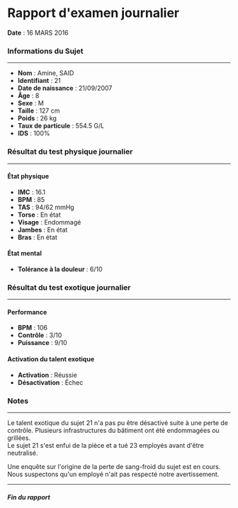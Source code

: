 <div class="col">

# Rapport d'examen journalier

**Date** : 16 MARS 2016

### Informations du Sujet

---

- **Nom** : <span class="censored">Amine, SAID</span>
- **Identifiant** : 21
- **Date de naissance** : 21/09/2007
- **Âge** : 8
- **Sexe** : M
- **Taille** : 127 cm
- **Poids** : 26 kg
- **Taux de particule** : 554.5 G/L
- **IDS** : 100%

### Résultat du test physique journalier

---

#### État physique

- **IMC** : 16.1
- **BPM** : 85
- **TAS** : 94/62 mmHg
- **Torse** : En état
- **Visage** : <span class="censored">Endommagé</span>
- **Jambes** : En état
- **Bras** : En état

#### État mental

- **Tolérance à la douleur** : 6/10

### Résultat du test exotique journalier

---

#### Performance

- **BPM** : 106
- **Contrôle** : 3/10
- **Puissance** : 9/10

#### Activation du talent exotique

- **Activation** : Réussie
- **Désactivation** : Échec

### Notes

---

Le talent exotique du sujet 21 n'a pas pu être désactivé suite à une perte de contrôle. Plusieurs infrastructures du bâtiment ont été endommagées ou grillées.  
Le sujet 21 s'est enfui de la pièce <span class="censored">et a tué 23 employés</span> avant d'être neutralisé.

Une enquête sur l'origine de la perte de sang-froid du sujet est en cours. Nous suspectons qu'un employé n'ait pas respecté notre avertissement.

---

<h5 class="endReport">Fin du rapport</h5>
</div>
